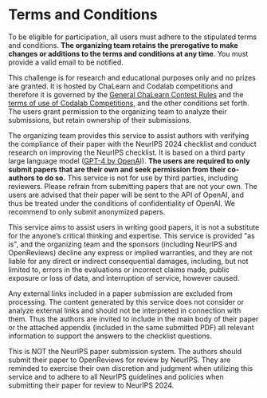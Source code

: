 # Terms and Conditions

To be eligible for participation, all users must adhere to the stipulated terms and conditions. **The organizing team retains the prerogative to make changes or additions to the terms and conditions at any time**. You must provide a valid email to be notified.

This challenge is for research and educational purposes only and no prizes are granted. It is hosted by ChaLearn and Codalab competitions and therefore it is governed by the [General ChaLearn Contest Rules](http://www.causality.inf.ethz.ch/GeneralChalearnContestRuleTerms.html) and the [terms of use of Codalab Competitions](https://github.com/codalab/codalab-competitions/wiki/Privacy), and the other conditions set forth. The users grant permission to the organizing team to analyze their submissions, but retain ownership of their submissions.

The organizing team provides this service to assist authors with verifying the compliance of their paper with the NeurIPS 2024 checklist and conduct research on improving the NeurIPS checklist. It is based on a third party large language model ([GPT-4 by OpenA](https://openai.com/gpt-4)I). **The users are required to only submit papers that are their own and seek permission from their co-authors to do so.** This service is not for use by third parties, including reviewers.  Please refrain from submitting papers that are not your own. The users are advised that their paper will be sent to the API of OpenAI, and thus be treated under the conditions of confidentiality of OpenAI. We recommend to only submit anonymized papers.

This service aims to assist users in writing good papers, it is not a substitute for the anyone’s critical thinking and expertise. This service is provided "as is", and the organizing team and the sponsors (including NeurIPS and OpenReviews) decline any express or implied warranties, and they are not liable for any direct or indirect consequential damages, including, but not limited to, errors in the evaluations or incorrect claims made, public exposure or loss of data, and interruption of service, however caused.

Any external links included in a paper submission are excluded from processing. The content generated by this service does not consider or analyze external links and should not be interpreted in connection with them. Thus the authors are invited to include in the main body of their paper or the attached appendix (included in the same submitted PDF) all relevant information to support the answers to the checklist questions.

This is NOT the NeurIPS paper submission system. The authors should submit their paper to OpenReviews for review by NeurIPS. They are reminded to exercise their own discretion and judgment when utilizing this service and to adhere to all NeurIPS guidelines and policies when submitting their paper for review to NeurIPS 2024.